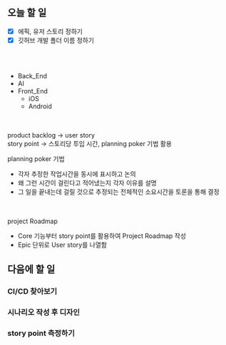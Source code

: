 ## 오늘 할 일
- [x] 에픽, 유저 스토리 정하기<br>
- [x] 깃허브 개발 폴더 이름 정하기<br>

<br></br>
- Back_End
- AI
- Front_End
  - iOS
  - Android

<br><br>
product backlog → user story<br>
story point → 스토리당 투입 시간, planning poker 기법 활용<br>

planning poker 기법<br>
- 각자 추정한 작업시간을 동시에 표시하고 논의<br>
- 왜 그런 시간이 걸린다고 적어냈는지 각자 이유를 설명<br>
- 그 일을 끝내는데 걸릴 것으로 추정되는 전체적인 소요시간을 토론을 통해 결정<br>

<br></br>
project Roadmap<br>
- Core 기능부터 story point를 활용하여 Project Roadmap 작성<br>
- Epic 단위로 User story를 나열함<br>


## 다음에 할 일
### CI/CD 찾아보기<br>
### 시나리오 작성 후 디자인<br>
### story point 측정하기
